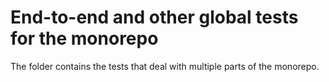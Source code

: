 # End-to-end and other global tests for the monorepo

The folder contains the tests that deal with multiple parts of the monorepo.
